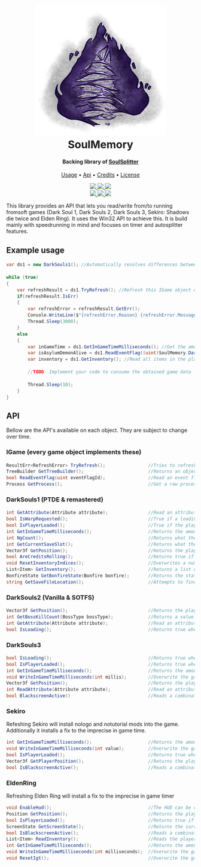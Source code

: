 ﻿<h1 align="center">
  <br>
  <img src="../../resources/soulsplitter.png" width="350"/><br>
  SoulMemory
  <br>
</h1>

<h4 align="center">Backing library of <a href="https://github.com/FrankvdStam/SoulSplitter">SoulSplitter</a></h4>

<p align="center">
  <a href="#example-usage">Usage</a> •
  <a href="#api">Api</a> •
  <a href="https://github.com/FrankvdStam/SoulSplitter#credits">Credits</a> •
  <a href="https://github.com/FrankvdStam/SoulSplitter/blob/main/LICENSE">License</a>
</p>

<p align="center">
    <a href="https://github.com/FrankvdStam/SoulSplitter/actions">
        <img src="https://img.shields.io/github/actions/workflow/status/FrankvdStam/SoulSplitter/build.yml?branch=main"/>
    </a>
    <a href="http://wastedbox.nl:9000/dashboard?id=FrankvdStam_SoulSplitter_AYT9tJW7QlZ0fhD27xsa">
        <img src="http://wastedbox.nl:9000/api/project_badges/measure?project=FrankvdStam_SoulSplitter_AYT9tJW7QlZ0fhD27xsa&metric=alert_status&token=dcf5066558434982e851acb72b72235195d99b6e"/>
    </a>
    <a href="https://www.nuget.org/packages/SoulMemory/">
        <img src="https://img.shields.io/nuget/v/SoulMemory"/>
    </a>
    <br/>
    <a href="https://www.youtube.com/@1wasted">
        <img src="https://img.shields.io/badge/-YouTube-red"/>
    </a>
    <a href="https://ko-fi.com/wasted1">
        <img src="https://img.shields.io/badge/buy%20me%20a%20coffee-donate-yellow.svg"/>
    </a>    
    <a href="https://discord.com/users/281116269921566721">
        <img src="https://img.shields.io/badge/-Discord-blue"/>
    </a>
</p>

This library provides an API that lets you read/write from/to running fromsoft games (Dark Soul 1, Dark Souls 2, Dark Souls 3, Sekiro: Shadows die twice and Elden Ring). It uses the Win32 API to achieve this. It is build mainly with speedrunning in mind and focuses on timer and autosplitter features.

## Example usage

```C#
var ds1 = new DarkSouls1(); //Automatically resolves differences between PTDE & Remastered. Same applies to the DarkSouls2 object

while (true)
{
    var refreshResult = ds1.TryRefresh(); //Refresh this IGame object often - every frame or 60 times per second if possible
    if(refreshResult.IsErr)
    {
        var refreshError = refreshResult.GetErr();
        Console.WriteLine($"{refreshError.Reason} {refreshError.Message} {refreshError.Exception?.ToString() ?? ""}");
        Thread.Sleep(3000);
    }
    else
    {
        var inGameTime = ds1.GetInGameTimeMilliseconds(); //Get the amount of milliseconds played on the current character
        var isAsylumDemonAlive = ds1.ReadEventFlag((uint)SoulMemory.DarkSouls1.Boss.AsylumDemon); //Read an arbitrary event flag, in this case the boss defeated flag for asylum demon
        var inventory = ds1.GetInventory(); //Read all items in the players inventory

        //TODO: Implement your code to consume the obtained game data

        Thread.Sleep(10);
    }
}
```


## API

Bellow are the API's available on each object. They are subject to change over time.

### IGame (every game object implements these)
```C#
ResultErr<RefreshError> TryRefresh();                //Tries to refresh attachment to the specific game, refreshes memory paths. Call this every frame or 60 times per second
TreeBuilder GetTreeBuilder();                        //Returns an object that contains the relevant memory structure. Used internally, if unsure you can leave it alone
bool ReadEventFlag(uint eventFlagId);                //Read an event flag from the specific game. Not implemented in Dark Souls 2 (more info about event flags on the wiki: https://github.com/FrankvdStam/SoulSplitter/wiki/Eventflags)
Process GetProcess();                                //Get a raw process handle, from which you can implement your own systems
```

### DarkSouls1 (PTDE & remastered)
```C#
int GetAttribute(Attribute attribute);               //Read an attribute (one of the player's levels)
bool IsWarpRequested();                              //True if a loading screen is visible, and a warp was requested via a bonfire, homeward bone, darksign or homeward miracle
bool IsPlayerLoaded();                               //True if the player object is loaded in memory
int GetInGameTimeMilliseconds();                     //Returns the amount of milliseconds played on the current savefile. Returns 0 in the main menu
int NgCount();                                       //Returns what the current NG+ cycle is
int GetCurrentSaveSlot();                            //Returns what the current, or last loaded save slot is
Vector3f GetPosition();                              //Returns the players position in a vector of 3 floats
bool AreCreditsRolling();                            //Returns true if the credits are rolling
void ResetInventoryIndices();                        //Overwrites a number of in-game indices (current selected inventory slot for instance)
List<Item> GetInventory();                           //Returns a list of items, read from the players inventory
BonfireState GetBonfireState(Bonfire bonfire);       //Returns the state of a bonfire
string GetSaveFileLocation();                        //Attempts to find the path to the savefile, depending on locale
```

### DarkSouls2 (Vanilla & SOTFS)
```C#
Vector3f GetPosition();                              //Returns the players position in a vector of 3 floats
int GetBossKillCount(BossType bossType);             //Returns a value representing the current NG+ cycle plus the amount of boss kills on this cycle. If you kill last giant once on ng, it will return 1. Kill him twice, it will retun 2. Kill him 0 times on ng+, it will return 1.
int GetAttribute(Attribute attribute);               //Read an attribute (one of the player's levels)
bool IsLoading();                                    //Returns true when a loading screen is visible
```

### DarkSouls3
```C#
bool IsLoading();                                    //Returns true when a loading screen is visible
bool IsPlayerLoaded();                               //Returns true when the player object is loaded into memory
int GetInGameTimeMilliseconds();                     //Returns the amount of milliseconds played on the current savefile. Returns 0 in the main menu
void WriteInGameTimeMilliseconds(int millis);        //Overwrite the game's in game time with a new value (used in blackscreen removal to create the illusion of a paused timer)
Vector3f GetPosition();                              //Returns the players position in a vector of 3 floats
int ReadAttribute(Attribute attribute);              //Read an attribute (one of the player's levels)
bool BlackscreenActive()                             //Reads a combination of flags in memory to determine of a blackscreen is active
```

### Sekiro

Refeshing Sekiro will install nologo and notutorial mods into the game. Additionally it installs a fix to the imprecise in game time.

```C#
int GetInGameTimeMilliseconds();                     //Returns the amount of milliseconds played on the current savefile. Returns 0 in the main menu
void WriteInGameTimeMilliseconds(int value);         //Overwrite the game's in game time with a new value (used in blackscreen removal to create the illusion of a paused timer)
bool IsPlayerLoaded();                               //Returns true when the player object is loaded into memory
Vector3f GetPlayerPosition();                        //Returns the players position in a vector of 3 floats
bool IsBlackscreenActive();                          //Reads a combination of flags in memory to determine of a blackscreen is active
```

### EldenRing

Refreshing Elden Ring will install a fix to the imprecise in game timer

```C#
void EnableHud();                                    //The HUD can be on disabled or on "auto". This function sets it to always on.
Position GetPosition();                              //Returns the players position in a vector of 3 floats + the ID's of the current tile
bool IsPlayerLoaded();                               //Returns true if the player object is loaded into memory
ScreenState GetScreenState();                        //Returns the current "screenstate", can be InGame/Loading/MainMenu/Unknown
bool IsBlackscreenActive();                          //Reads a combination of flags in memory to determine of a blackscreen is active
List<Item> ReadInventory();                          //Reads the player's inventory. A part of the inventory seems stored in event flags (especially key-items) so be warned: some things might not be in this list
int GetInGameTimeMilliseconds();                     //Returns the amount of milliseconds played on the current savefile. Returns 0 in the main menu
void WriteInGameTimeMilliseconds(int milliseconds);  //Overwrite the game's in game time with a new value (used in blackscreen removal to create the illusion of a paused timer)
void ResetIgt();                                     //Overwrite the game's in game time with 0 (used to prepare NG+ save files)
```
